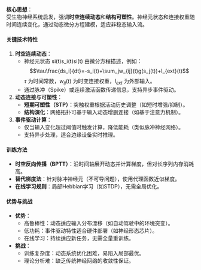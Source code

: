 **核心思想**：  
    受生物神经系统启发，强调**时空连续动态**和**结构可塑性**。神经元状态和连接权重随时间连续变化，通过动态微分方程建模，适应非稳态输入流。
#### **关键技术特性**
1. **时空连续动态**：
     - 神经元状态 si(t)s_i(t)si​(t) 由微分方程描述，例如：         $$\tau\frac{ds_i}{dt}=-s_i(t)+\sum_jw_{ij}(t)g(s_j(t))+I_{ext}(t)$$         $τ$ 为时间常数，$w_{ij}(t)$ 为时变连接权重，$I_{ext}$ 为外部输入。
    - 通过脉冲（Spike）或连续激活函数传递信息，支持异步事件驱动。
2.  **动态连接与可塑性**：
    - **短期可塑性（STP）**：突触权重根据活动历史调整（如短时增强/抑制）。
    - **结构演化**：网络拓扑可基于输入动态增删连接（如基于注意力机制）。
3. **事件驱动计算**：
    - 仅当输入变化超过阈值时触发计算，降低能耗（类似脉冲神经网络）。
    - 支持异步处理，适合边缘设备实时推理。

#### **训练方法**
- **时空反向传播（BPTT）**：沿时间轴展开动态并计算梯度，但对长序列内存消耗高。
- **替代梯度法**：针对脉冲神经元（不可导问题），使用代理函数近似梯度。
- **在线学习规则**：局部Hebbian学习（如STDP），无需全局优化。

#### **优势与挑战**
- **优势**：
    - 高鲁棒性：动态适应输入分布漂移（如自动驾驶中的环境突变）。
    - 低功耗：事件驱动特性适合硬件部署（如神经形态芯片）。
    - 在线学习：持续适应新任务，无需全量重训练。
- **挑战**：
    - 训练复杂度：动态系统优化困难，易陷入局部最优。
    - 理论分析难：缺乏传统神经网络的收敛性保证。